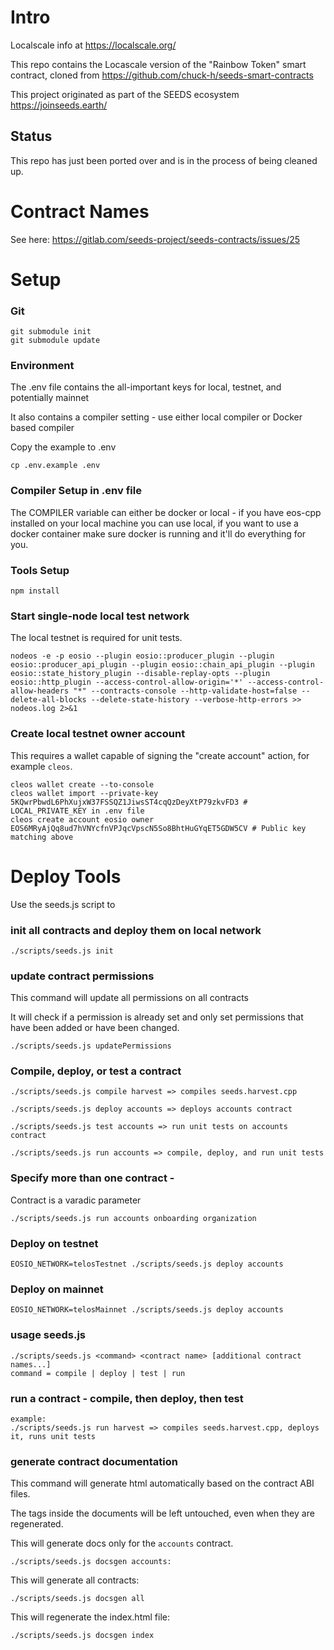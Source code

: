 # Intro

Localscale info at https://localscale.org/

This repo contains the Locascale version of the "Rainbow Token" smart contract, cloned from https://github.com/chuck-h/seeds-smart-contracts

This project originated as part of the SEEDS ecosystem https://joinseeds.earth/

## Status

This repo has just been ported over and is in the process of being cleaned up.

# Contract Names

See here: https://gitlab.com/seeds-project/seeds-contracts/issues/25

# Setup

### Git
```
git submodule init
git submodule update
```


### Environment

The .env file contains the all-important keys for local, testnet, and potentially mainnet

It also contains a compiler setting - use either local compiler or Docker based compiler

Copy the example to .env

```
cp .env.example .env
```

### Compiler Setup in .env file

The COMPILER variable can either be docker or local - if you have eos-cpp installed on your local machine you can use local, if you want to use a docker container make sure docker is running and it'll do everything for you.

### Tools Setup

```
npm install
```

### Start single-node local test network

The local testnet is required for unit tests.

```
nodeos -e -p eosio --plugin eosio::producer_plugin --plugin eosio::producer_api_plugin --plugin eosio::chain_api_plugin --plugin eosio::state_history_plugin --disable-replay-opts --plugin eosio::http_plugin --access-control-allow-origin='*' --access-control-allow-headers "*" --contracts-console --http-validate-host=false --delete-all-blocks --delete-state-history --verbose-http-errors >> nodeos.log 2>&1
```

### Create local testnet owner account

This requires a wallet capable of signing the "create account" action, for example `cleos`.

```
cleos wallet create --to-console
cleos wallet import --private-key 5KQwrPbwdL6PhXujxW37FSSQZ1JiwsST4cqQzDeyXtP79zkvFD3 # LOCAL_PRIVATE_KEY in .env file
cleos create account eosio owner EOS6MRyAjQq8ud7hVNYcfnVPJqcVpscN5So8BhtHuGYqET5GDW5CV # Public key matching above
```

# Deploy Tools

Use the seeds.js script to 

### init all contracts and deploy them on local network

```
./scripts/seeds.js init
```

### update contract permissions

This command will update all permissions on all contracts

It will check if a permission is already set and only set permissions that
have been added or have been changed.

```
./scripts/seeds.js updatePermissions
```

### Compile, deploy, or test a contract

```
./scripts/seeds.js compile harvest => compiles seeds.harvest.cpp
```
```
./scripts/seeds.js deploy accounts => deploys accounts contract
```
```
./scripts/seeds.js test accounts => run unit tests on accounts contract
```
```
./scripts/seeds.js run accounts => compile, deploy, and run unit tests
```
### Specify more than one contract - 

Contract is a varadic parameter

```
./scripts/seeds.js run accounts onboarding organization
```

### Deploy on testnet
```
EOSIO_NETWORK=telosTestnet ./scripts/seeds.js deploy accounts
```
### Deploy on mainnet
```
EOSIO_NETWORK=telosMainnet ./scripts/seeds.js deploy accounts
```

### usage seeds.js 
```
./scripts/seeds.js <command> <contract name> [additional contract names...]
command = compile | deploy | test | run
```


### run a contract - compile, then deploy, then test 

```
example: 
./scripts/seeds.js run harvest => compiles seeds.harvest.cpp, deploys it, runs unit tests
```

### generate contract documentation

This command will generate html automatically based on the contract ABI files.

The <comment> tags inside the documents will be left untouched, even when they are regenerated.


This will generate docs only for the `accounts` contract.
```
./scripts/seeds.js docsgen accounts:
```

This will generate all contracts:
```
./scripts/seeds.js docsgen all
```

This will regenerate the index.html file:
```
./scripts/seeds.js docsgen index
```
